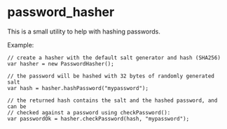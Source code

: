 password_hasher
===============

This is a small utility to help with hashing passwords.

Example:

    // create a hasher with the default salt generator and hash (SHA256)
	var hasher = new PasswordHasher();

	// the password will be hashed with 32 bytes of randomly generated salt
	var hash = hasher.hashPassword("mypassword");

	// the returned hash contains the salt and the hashed password, and can be
	// checked against a password using checkPassword():
	var passwordOk = hasher.checkPassword(hash, "mypassword");
